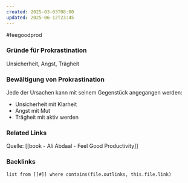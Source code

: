```yaml
---
created: 2025-03-03T08:00
updated: 2025-06-12T23:45
---
```

#feegoodprod 

### Gründe für Prokrastination
Unsicherheit, Angst, Trägheit

### Bewältigung von Prokrastination
Jede der Ursachen kann mit seinem Gegenstück angegangen werden:
- Unsicherheit mit Klarheit
- Angst mit Mut
- Trägheit mit aktiv werden 


### Related Links
Quelle: [[book - Ali Abdaal - Feel Good Productivity]] 


### Backlinks
```dataview 
list from [[#]] where contains(file.outlinks, this.file.link)
```

